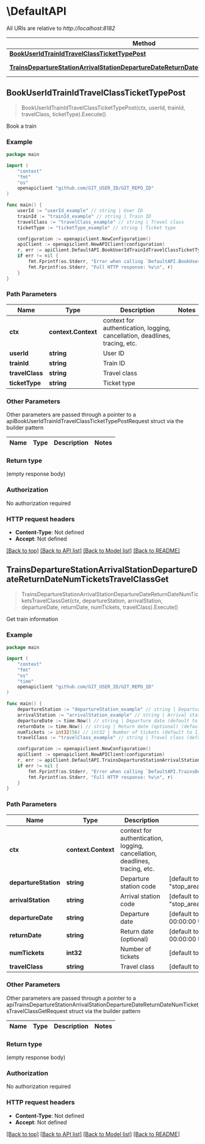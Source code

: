 # \DefaultAPI

All URIs are relative to *http://localhost:8182*

Method | HTTP request | Description
------------- | ------------- | -------------
[**BookUserIdTrainIdTravelClassTicketTypePost**](DefaultAPI.md#BookUserIdTrainIdTravelClassTicketTypePost) | **Post** /book/{userId}/{trainId}/{travelClass}/{ticketType} | Book a train
[**TrainsDepartureStationArrivalStationDepartureDateReturnDateNumTicketsTravelClassGet**](DefaultAPI.md#TrainsDepartureStationArrivalStationDepartureDateReturnDateNumTicketsTravelClassGet) | **Get** /trains/{departureStation}/{arrivalStation}/{departureDate}/{returnDate}/{numTickets}/{travelClass} | Get train information



## BookUserIdTrainIdTravelClassTicketTypePost

> BookUserIdTrainIdTravelClassTicketTypePost(ctx, userId, trainId, travelClass, ticketType).Execute()

Book a train



### Example

```go
package main

import (
	"context"
	"fmt"
	"os"
	openapiclient "github.com/GIT_USER_ID/GIT_REPO_ID"
)

func main() {
	userId := "userId_example" // string | User ID
	trainId := "trainId_example" // string | Train ID
	travelClass := "travelClass_example" // string | Travel class
	ticketType := "ticketType_example" // string | Ticket type

	configuration := openapiclient.NewConfiguration()
	apiClient := openapiclient.NewAPIClient(configuration)
	r, err := apiClient.DefaultAPI.BookUserIdTrainIdTravelClassTicketTypePost(context.Background(), userId, trainId, travelClass, ticketType).Execute()
	if err != nil {
		fmt.Fprintf(os.Stderr, "Error when calling `DefaultAPI.BookUserIdTrainIdTravelClassTicketTypePost``: %v\n", err)
		fmt.Fprintf(os.Stderr, "Full HTTP response: %v\n", r)
	}
}
```

### Path Parameters


Name | Type | Description  | Notes
------------- | ------------- | ------------- | -------------
**ctx** | **context.Context** | context for authentication, logging, cancellation, deadlines, tracing, etc.
**userId** | **string** | User ID | 
**trainId** | **string** | Train ID | 
**travelClass** | **string** | Travel class | 
**ticketType** | **string** | Ticket type | 

### Other Parameters

Other parameters are passed through a pointer to a apiBookUserIdTrainIdTravelClassTicketTypePostRequest struct via the builder pattern


Name | Type | Description  | Notes
------------- | ------------- | ------------- | -------------





### Return type

 (empty response body)

### Authorization

No authorization required

### HTTP request headers

- **Content-Type**: Not defined
- **Accept**: Not defined

[[Back to top]](#) [[Back to API list]](../README.md#documentation-for-api-endpoints)
[[Back to Model list]](../README.md#documentation-for-models)
[[Back to README]](../README.md)


## TrainsDepartureStationArrivalStationDepartureDateReturnDateNumTicketsTravelClassGet

> TrainsDepartureStationArrivalStationDepartureDateReturnDateNumTicketsTravelClassGet(ctx, departureStation, arrivalStation, departureDate, returnDate, numTickets, travelClass).Execute()

Get train information



### Example

```go
package main

import (
	"context"
	"fmt"
	"os"
    "time"
	openapiclient "github.com/GIT_USER_ID/GIT_REPO_ID"
)

func main() {
	departureStation := "departureStation_example" // string | Departure station code (default to "stop_area:SNCF:87182113")
	arrivalStation := "arrivalStation_example" // string | Arrival station code (default to "stop_area:SNCF:80359331")
	departureDate := time.Now() // string | Departure date (default to "Mon Jan 15 00:00:00 UTC 2024")
	returnDate := time.Now() // string | Return date (optional) (default to "Tue Jan 16 00:00:00 UTC 2024")
	numTickets := int32(56) // int32 | Number of tickets (default to 1)
	travelClass := "travelClass_example" // string | Travel class (default to "Second Class")

	configuration := openapiclient.NewConfiguration()
	apiClient := openapiclient.NewAPIClient(configuration)
	r, err := apiClient.DefaultAPI.TrainsDepartureStationArrivalStationDepartureDateReturnDateNumTicketsTravelClassGet(context.Background(), departureStation, arrivalStation, departureDate, returnDate, numTickets, travelClass).Execute()
	if err != nil {
		fmt.Fprintf(os.Stderr, "Error when calling `DefaultAPI.TrainsDepartureStationArrivalStationDepartureDateReturnDateNumTicketsTravelClassGet``: %v\n", err)
		fmt.Fprintf(os.Stderr, "Full HTTP response: %v\n", r)
	}
}
```

### Path Parameters


Name | Type | Description  | Notes
------------- | ------------- | ------------- | -------------
**ctx** | **context.Context** | context for authentication, logging, cancellation, deadlines, tracing, etc.
**departureStation** | **string** | Departure station code | [default to &quot;stop_area:SNCF:87182113&quot;]
**arrivalStation** | **string** | Arrival station code | [default to &quot;stop_area:SNCF:80359331&quot;]
**departureDate** | **string** | Departure date | [default to &quot;Mon Jan 15 00:00:00 UTC 2024&quot;]
**returnDate** | **string** | Return date (optional) | [default to &quot;Tue Jan 16 00:00:00 UTC 2024&quot;]
**numTickets** | **int32** | Number of tickets | [default to 1]
**travelClass** | **string** | Travel class | [default to &quot;Second Class&quot;]

### Other Parameters

Other parameters are passed through a pointer to a apiTrainsDepartureStationArrivalStationDepartureDateReturnDateNumTicketsTravelClassGetRequest struct via the builder pattern


Name | Type | Description  | Notes
------------- | ------------- | ------------- | -------------







### Return type

 (empty response body)

### Authorization

No authorization required

### HTTP request headers

- **Content-Type**: Not defined
- **Accept**: Not defined

[[Back to top]](#) [[Back to API list]](../README.md#documentation-for-api-endpoints)
[[Back to Model list]](../README.md#documentation-for-models)
[[Back to README]](../README.md)

